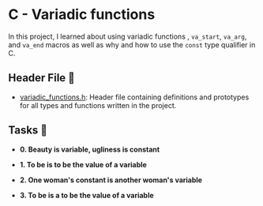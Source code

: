 # C - Variadic functions

In this project, I learned about using variadic functions , `va_start`,
`va_arg`, and `va_end` macros as well as why and how to use the `const` type qualifier in C.

## Header File :file_folder:

* [variadic_functions.h](./variadic_functions.h): Header file containing definitions and
prototypes for all types and functions written in the project.

## Tasks :page_with_curl:

* **0. Beauty is variable, ugliness is constant**

* **1. To be is to be the value of a variable**

* **2. One woman's constant is another woman's variable**

* **3. To be is a to be the value of a variable**

